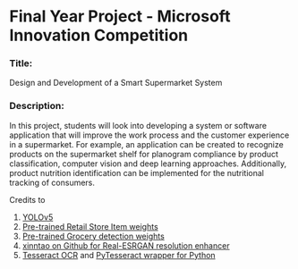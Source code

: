 # Final Year Project - Microsoft Innovation Competition
### Title: 
Design and Development of a Smart Supermarket System
### Description:
In this project, students will look into developing a system or software application that will improve the work process and the customer experience in a supermarket. For example, an application can be created to recognize products on the supermarket shelf for planogram compliance by product classification, computer vision and deep learning approaches. Additionally, product nutrition identification can be implemented for the nutritional tracking of consumers.

Credits to 
1. [YOLOv5](https://github.com/ultralytics/yolov5)
2. [Pre-trained Retail Store Item weights](https://github.com/shayanalibhatti/Retail-Store-Item-Detection-using-YOLOv5)
3. [Pre-trained Grocery detection weights](https://github.com/shreyasvedpathak/grocery-detection)
4. [xinntao on Github for Real-ESRGAN resolution enhancer](https://github.com/xinntao/Real-ESRGAN)
5. [Tesseract OCR](https://github.com/tesseract-ocr/tesseract) and [PyTesseract wrapper for Python](https://github.com/madmaze/pytesseract)
